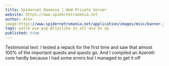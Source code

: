 ```yaml
---
title: Spidernet Romania | WoW Private Server
website: https://www.spidernetromania.net
author: Alex
image:https://www.spidernetromania.net/application/images/misc/banner.jpg (suggested dimensions width: 468px  height: 60px )
tags: wotlk pve pvp Blizzlike 1x all and 5x xp 
published: true
---
```


Testimonial text: I tested a repack for the first time and saw that almost 100% of the important quests and quests go. And I compiled an Azeroth core hardly because I had some errors but I managed to get it off